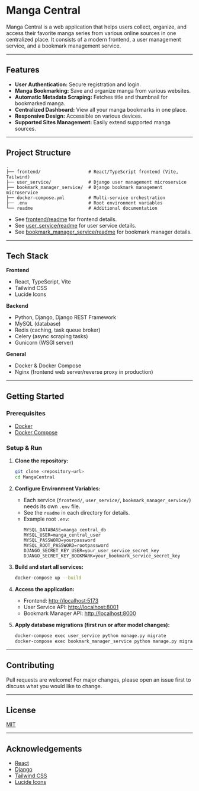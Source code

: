 # Manga Central

Manga Central is a web application that helps users collect, organize, and access their favorite manga series from various online sources in one centralized place. It consists of a modern frontend, a user management service, and a bookmark management service.

---

## Features

- **User Authentication:** Secure registration and login.
- **Manga Bookmarking:** Save and organize manga from various websites.
- **Automatic Metadata Scraping:** Fetches title and thumbnail for bookmarked manga.
- **Centralized Dashboard:** View all your manga bookmarks in one place.
- **Responsive Design:** Accessible on various devices.
- **Supported Sites Management:** Easily extend supported manga sources.

---

## Project Structure

```
.
├── frontend/                  # React/TypeScript frontend (Vite, Tailwind)
├── user_service/              # Django user management microservice
├── bookmark_manager_service/  # Django bookmark management microservice
├── docker-compose.yml         # Multi-service orchestration
├── .env                       # Root environment variables
└── readme                     # Additional documentation
```

- See [frontend/readme](frontend/readme.md) for frontend details.
- See [user_service/readme](user_service/readme.md) for user service details.
- See [bookmark_manager_service/readme](bookmark_manager_service/readme.md) for bookmark manager details.

---

## Tech Stack

**Frontend**
- React, TypeScript, Vite
- Tailwind CSS
- Lucide Icons

**Backend**
- Python, Django, Django REST Framework
- MySQL (database)
- Redis (caching, task queue broker)
- Celery (async scraping tasks)
- Gunicorn (WSGI server)

**General**
- Docker & Docker Compose
- Nginx (frontend web server/reverse proxy in production)

---

## Getting Started

### Prerequisites

- [Docker](https://www.docker.com/)
- [Docker Compose](https://docs.docker.com/compose/)

### Setup & Run

1. **Clone the repository:**
    ```sh
    git clone <repository-url>
    cd MangaCentral
    ```

2. **Configure Environment Variables:**
    - Each service (`frontend/`, `user_service/`, `bookmark_manager_service/`) needs its own `.env` file.
    - See the `readme` in each directory for details.
    - Example root `.env`:
      ```env
      MYSQL_DATABASE=manga_central_db
      MYSQL_USER=manga_central_user
      MYSQL_PASSWORD=yourpassword
      MYSQL_ROOT_PASSWORD=rootpassword
      DJANGO_SECRET_KEY_USER=your_user_service_secret_key
      DJANGO_SECRET_KEY_BOOKMARK=your_bookmark_service_secret_key
      ```

3. **Build and start all services:**
    ```sh
    docker-compose up --build
    ```

4. **Access the application:**
    - Frontend: [http://localhost:5173](http://localhost:5173)
    - User Service API: [http://localhost:8001](http://localhost:8001)
    - Bookmark Manager API: [http://localhost:8000](http://localhost:8000)

5. **Apply database migrations (first run or after model changes):**
    ```sh
    docker-compose exec user_service python manage.py migrate
    docker-compose exec bookmark_manager_service python manage.py migrate
    ```

---

## Contributing

Pull requests are welcome! For major changes, please open an issue first to discuss what you would like to change.

---

## License

[MIT](LICENSE)

---

## Acknowledgements

- [React](https://react.dev/)
- [Django](https://www.djangoproject.com/)
- [Tailwind CSS](https://tailwindcss.com/)
- [Lucide Icons](https://lucide.dev/)
